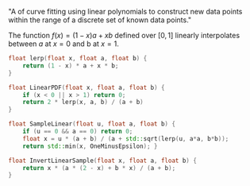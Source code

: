 "A of curve fitting using linear polynomials to construct new data points within the range of a discrete set of known data points."

The function  $f(x)=(1-x)a+xb$  defined over $[0,1]$ linearly interpolates between $a$ at $x=0$ and b at $x=1$.

```cpp
float lerp(float x, float a, float b) {
	return (1 - x) * a + x * b;
}
```

```cpp
float LinearPDF(float x, float a, float b) { 
	if (x < 0 || x > 1) return 0; 
	return 2 * lerp(x, a, b) / (a + b)
}
```

```cpp
float SampleLinear(float u, float a, float b) {     
	if (u == 0 && a == 0) return 0;     
	float x = u * (a + b) / (a + std::sqrt(lerp(u, a*a, b*b));     
	return std::min(x, OneMinusEpsilon); }
```

```cpp
float InvertLinearSample(float x, float a, float b) { 
	return x * (a * (2 - x) + b * x) / (a + b); 
}
```
